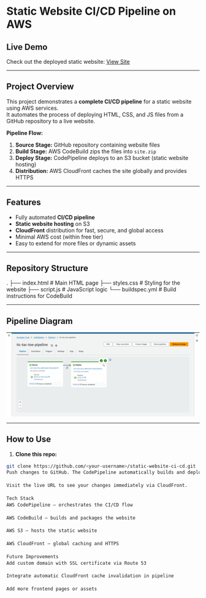 # Static Website CI/CD Pipeline on AWS

## Live Demo
Check out the deployed static website: [View Site](http://auto-pipeline.s3-website.ap-south-1.amazonaws.com)  

---

## Project Overview
This project demonstrates a **complete CI/CD pipeline** for a static website using AWS services.  
It automates the process of deploying HTML, CSS, and JS files from a GitHub repository to a live website.

**Pipeline Flow:**
1. **Source Stage:** GitHub repository containing website files  
2. **Build Stage:** AWS CodeBuild zips the files into `site.zip`  
3. **Deploy Stage:** CodePipeline deploys to an S3 bucket (static website hosting)  
4. **Distribution:** AWS CloudFront caches the site globally and provides HTTPS  

---

## Features
- Fully automated **CI/CD pipeline**  
- **Static website hosting** on S3  
- **CloudFront** distribution for fast, secure, and global access  
- Minimal AWS cost (within free tier)  
- Easy to extend for more files or dynamic assets  

---

## Repository Structure
.
├── index.html # Main HTML page
├── styles.css # Styling for the website
├── script.js # JavaScript logic
└── buildspec.yml # Build instructions for CodeBuild

---

## Pipeline Diagram
![Pipeline Diagram](./doc/pipe.png)  

---

## How to Use
1. **Clone this repo:**
```bash
git clone https://github.com/<your-username>/static-website-ci-cd.git
Push changes to GitHub. The CodePipeline automatically builds and deploys the site.

Visit the live URL to see your changes immediately via CloudFront.

Tech Stack
AWS CodePipeline – orchestrates the CI/CD flow

AWS CodeBuild – builds and packages the website

AWS S3 – hosts the static website

AWS CloudFront – global caching and HTTPS

Future Improvements
Add custom domain with SSL certificate via Route 53

Integrate automatic CloudFront cache invalidation in pipeline

Add more frontend pages or assets


